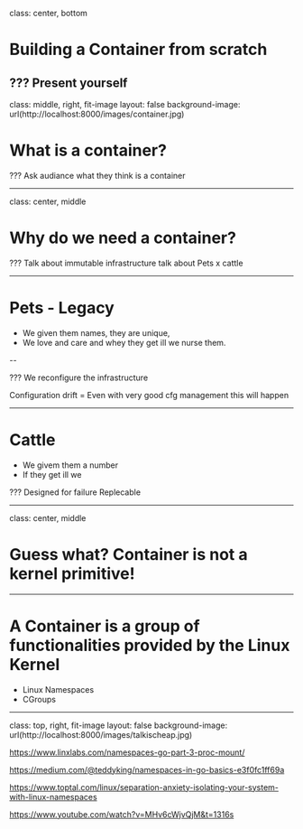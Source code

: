 class: center, bottom


# Building a Container from scratch

???
Present yourself
---
class: middle, right, fit-image
layout: false
background-image: url(http://localhost:8000/images/container.jpg)

# What is a container?

???
Ask audiance what they think is a container

---
class: center, middle

# Why do we need a container?


???
Talk about immutable infrastructure
talk about Pets x cattle

---
# Pets - Legacy

- We given them names, they are unique, 
- We love and care and whey they get ill we nurse them.

--

???
We reconfigure the infrastructure

Configuration drift = Even with very good cfg management this will happen

---
# Cattle

- We givem them a number
- If they get ill we 

???
Designed for failure
Replecable

---
class: center, middle
# Guess what? Container is not a kernel primitive!

---

# A Container is a group of functionalities provided by the Linux Kernel

- Linux Namespaces
- CGroups

---
class: top, right, fit-image
layout: false
background-image: url(http://localhost:8000/images/talkischeap.jpg)

https://www.linxlabs.com/namespaces-go-part-3-proc-mount/

https://medium.com/@teddyking/namespaces-in-go-basics-e3f0fc1ff69a

https://www.toptal.com/linux/separation-anxiety-isolating-your-system-with-linux-namespaces

https://www.youtube.com/watch?v=MHv6cWjvQjM&t=1316s